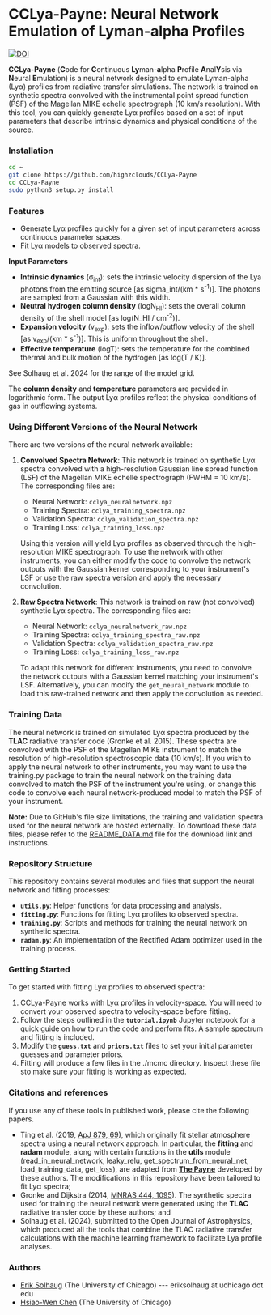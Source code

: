 # CCLya-Payne: Neural Network Emulation of Lyman-alpha Profiles
[![DOI](https://zenodo.org/badge/624616131.svg)](https://zenodo.org/doi/10.5281/zenodo.13755691)

**CCLya-Payne** (**C**ode for **C**ontinuous **Ly**man-**a**lpha **P**rofile **A**nal**Y**sis via **N**eural **E**mulation) is a neural network designed to emulate Lyman-alpha (Lyα) profiles from radiative transfer simulations. The network is trained on synthetic spectra convolved with the instrumental point spread function (PSF) of the Magellan MIKE echelle spectrograph (10 km/s resolution). With this tool, you can quickly generate Lyα profiles based on a set of input parameters that describe intrinsic dynamics and physical conditions of the source.

### Installation
```bash
cd ~
git clone https://github.com/highzclouds/CCLya-Payne
cd CCLya-Payne
sudo python3 setup.py install 
```

### Features
- Generate Lyα profiles quickly for a given set of input parameters across continuous parameter spaces.
- Fit Lyα models to observed spectra.

**Input Parameters**
- **Intrinsic dynamics** (σ<sub>int</sub>): sets the intrinsic velocity dispersion of the Lya photons from the emitting source [as sigma_int/(km * s<sup>-1</sup>)]. The photons are sampled from a Gaussian with this width.
- **Neutral hydrogen column density** (logN<sub>HI</sub>): sets the overall column density of the shell model [as log(N_HI / cm<sup>-2</sup>)].
- **Expansion velocity** (v<sub>exp</sub>): sets the inflow/outflow velocity of the shell [as v<sub>exp</sub>/(km * s<sup>-1</sup>)]. This is uniform throughout the shell.
- **Effective temperature** (logT): sets the temperature for the combined thermal and bulk motion of the hydrogen [as log(T / K)].

See Solhaug et al. 2024 for the range of the model grid.

The **column density** and **temperature** parameters are provided in logarithmic form. The output Lyα profiles reflect the physical conditions of gas in outflowing systems.

### Using Different Versions of the Neural Network

There are two versions of the neural network available:

1. **Convolved Spectra Network**: This network is trained on synthetic Lyα spectra convolved with a high-resolution Gaussian line spread function (LSF) of the Magellan MIKE echelle spectrograph (FWHM = 10 km/s). The corresponding files are:
   - Neural Network: `cclya_neuralnetwork.npz`
   - Training Spectra: `cclya_training_spectra.npz`
   - Validation Spectra: `cclya_validation_spectra.npz`
   - Training Loss: `cclya_training_loss.npz`

   Using this version will yield Lyα profiles as observed through the high-resolution MIKE spectrograph. To use the network with other instruments, you can either modify the code to convolve the network outputs with the Gaussian kernel corresponding to your instrument's LSF or use the raw spectra version and apply the necessary convolution.

2. **Raw Spectra Network**: This network is trained on raw (not convolved) synthetic Lyα spectra. The corresponding files are:
   - Neural Network: `cclya_neuralnetwork_raw.npz`
   - Training Spectra: `cclya_training_spectra_raw.npz`
   - Validation Spectra: `cclya_validation_spectra_raw.npz`
   - Training Loss: `cclya_training_loss_raw.npz`

   To adapt this network for different instruments, you need to convolve the network outputs with a Gaussian kernel matching your instrument's LSF. Alternatively, you can modify the `get_neural_network` module to load this raw-trained network and then apply the convolution as needed.


### Training Data
The neural network is trained on simulated Lyα spectra produced by the **TLAC** radiative transfer code (Gronke et al. 2015). These spectra are convolved with the PSF of the Magellan MIKE instrument to match the resolution of high-resolution spectroscopic data (10 km/s). If you wish to apply the neural network to other instruments, you may want to use the training.py package to train the neural network on the training data convolved to match the PSF of the instrument you're using, or change this code to convolve each neural network-produced model to match the PSF of your instrument.

**Note:** Due to GitHub's file size limitations, the training and validation spectra used for the neural network are hosted externally. To download these data files, please refer to the [README_DATA.md](./README_DATA.md) file for the download link and instructions.

### Repository Structure
This repository contains several modules and files that support the neural network and fitting processes:

- **`utils.py`**: Helper functions for data processing and analysis.
- **`fitting.py`**: Functions for fitting Lyα profiles to observed spectra.
- **`training.py`**: Scripts and methods for training the neural network on synthetic spectra.
- **`radam.py`**: An implementation of the Rectified Adam optimizer used in the training process.

### Getting Started
To get started with fitting Lyα profiles to observed spectra:
1. CCLya-Payne works with Lyα profiles in velocity-space. You will need to convert your observed spectra to velocity-space before fitting.
2. Follow the steps outlined in the **`tutorial.ipynb`** Jupyter notebook for a quick guide on how to run the code and perform fits. A sample spectrum and fitting is included.
3. Modify the **`guess.txt`** and **`priors.txt`** files to set your initial parameter guesses and parameter priors.
4. Fitting will produce a few files in the ./mcmc directory. Inspect these file sto make sure your fitting is working as expected.

### Citations and references
If you use any of these tools in published work, please cite the following papers.
- Ting et al. (2019, [ApJ 879, 69](https://ui.adsabs.harvard.edu/abs/2019ApJ...879...69T/abstract)), which originally fit stellar atmosphere spectra using a neural network approach.  In particular, the **fitting** and **radam** module, along with certain functions in the **utils** module (read_in_neural_network, leaky_relu, get_spectrum_from_neural_net, load_training_data, get_loss), are adapted from **[The Payne](https://github.com/tingyuansen/The_Payne)** developed by these authors.  The modifications in this repository have been tailored to fit Lyα spectra;
- Gronke and Dijkstra (2014, [MNRAS 444, 1095](https://ui.adsabs.harvard.edu/abs/2014MNRAS.444.1095G/abstract)).  The synthetic spectra used for training the neural network were generated using the **TLAC** radiative transfer code by these authors; and
- Solhaug et al. (2024), submitted to the Open Journal of Astrophysics, which produced all the tools that combine the TLAC radiative transfer calculations with the machine learning framework to facilitate Lya profile analyses.

### Authors
- [Erik Solhaug](https://astrophysics.uchicago.edu/people/profile/erik-solhaug/) (The University of Chicago) --- eriksolhaug at uchicago dot edu
- [Hsiao-Wen Chen](https://astrophysics.uchicago.edu/people/profile/hsiao-wen-chen/) (The University of Chicago)

